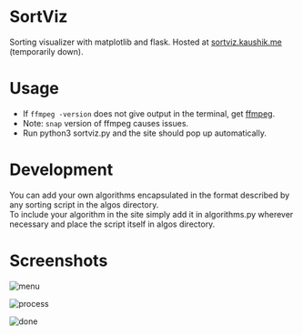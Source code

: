 # SortViz
Sorting visualizer with matplotlib and flask. Hosted at [sortviz.kaushik.me](http://sortviz.kaushik.me) (temporarily down).

# Usage
- If `ffmpeg -version` does not give output in the terminal, get [ffmpeg](https://www.tecmint.com/install-ffmpeg-in-linux/).
- Note: `snap` version of ffmpeg causes issues.
- Run python3 sortviz.py and the site should pop up automatically.

# Development
You can add your own algorithms encapsulated in the format described by any sorting script in the algos directory.     
To include your algorithm in the site simply add it in algorithms.py wherever necessary and place the script itself in algos directory.

# Screenshots
![menu](https://user-images.githubusercontent.com/59250093/92351117-7002aa80-f0f8-11ea-82c2-3ed5217af498.png)  

![process](https://user-images.githubusercontent.com/59250093/92351123-72650480-f0f8-11ea-868f-d22afcaa5fa3.png)  

![done](https://user-images.githubusercontent.com/59250093/92351131-74c75e80-f0f8-11ea-9716-4606088270b8.png)  
